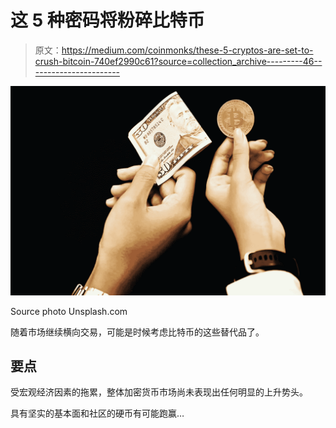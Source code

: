 # 这 5 种密码将粉碎比特币

> 原文：<https://medium.com/coinmonks/these-5-cryptos-are-set-to-crush-bitcoin-740ef2990c61?source=collection_archive---------46----------------------->

![](img/80e32a29d2a17645c6d2b57adc4ecac7.png)

Source photo Unsplash.com

随着市场继续横向交易，可能是时候考虑比特币的这些替代品了。

## 要点

受宏观经济因素的拖累，整体加密货币市场尚未表现出任何明显的上升势头。

具有坚实的基本面和社区的硬币有可能跑赢…